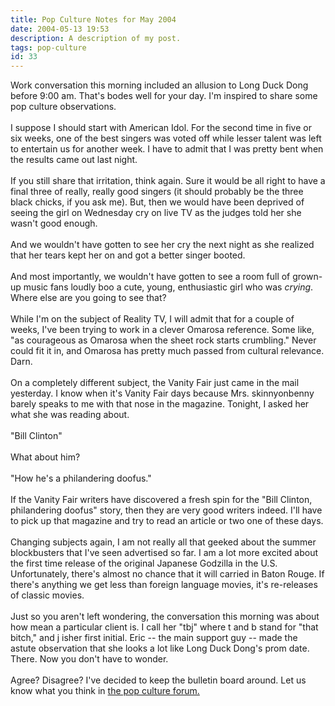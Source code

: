 ```yaml
---
title: Pop Culture Notes for May 2004
date: 2004-05-13 19:53
description: A description of my post.
tags: pop-culture
id: 33
---
```

Work conversation this morning included an allusion to Long Duck Dong before 9:00 am.  That's bodes well for your day.  I'm inspired to share some pop culture observations.<br />
<br />
I suppose I should start with American Idol.  For the second time in five or six weeks, one of the best singers was voted off while lesser talent was left to entertain us for another week.  I have to admit that I was pretty bent when the results came out last night.  <br />
<br />
If you still share that irritation, think again.  Sure it would be all right to have a final three of really, really good singers (it should probably be the three black chicks, if you ask me).  But, then we would have been deprived of seeing the girl on Wednesday cry on live TV as the judges told her she wasn't good enough.  <br />
<br />
And we wouldn't have gotten to see her cry the next night as she realized that her tears kept her on and got a better singer booted.  <br />
<br />
And most importantly, we wouldn't have gotten to see a room full of grown-up music fans loudly boo a cute, young, enthusiastic girl who was <i>crying</i>.  Where else are you going to see that?<br />
<br />
While I'm on the subject of Reality TV, I will admit that for a couple of weeks, I've been trying to work in a clever Omarosa reference.  Some like, "as courageous as Omarosa when the sheet rock starts crumbling."  Never could fit it in, and Omarosa has pretty much passed from cultural relevance.  Darn.<br />
<br />
On a completely different subject, the Vanity Fair just came in the mail yesterday.  I know when it's Vanity Fair days because Mrs. skinnyonbenny barely speaks to me with that nose in the magazine.  Tonight, I asked her what she was reading about.<br />
<br />
"Bill Clinton"<br />
<br />
What about him?<br />
<br />
"How he's a philandering doofus."<br />
<br />
If the Vanity Fair writers have discovered a fresh spin for the "Bill Clinton, philandering doofus" story, then they are very good writers indeed.  I'll have to pick up that magazine and try to read an article or two one of these days.  <br />
<br />
Changing subjects again, I am not really all that geeked about the summer blockbusters that I've seen advertised so far.  I am a lot more excited about the first time release of the original Japanese Godzilla in the U.S.  Unfortunately, there's almost no chance that it will carried in Baton Rouge.  If there's anything we get less than foreign language movies, it's re-releases of classic movies.<br />
<br />
Just so you aren't left wondering, the conversation this morning was about how mean a particular client is.  I call her "tbj" where t and b stand for "that bitch," and j isher first initial.  Eric -- the main support guy -- made the astute observation that she looks a lot like Long Duck Dong's prom date.  There.  Now you don't have to wonder.<br />
<br />
Agree?  Disagree?  I've decided to keep the bulletin board around.  Let us know what you think in <a href="http://theskinnyonbenny.com/stl-web/bulletin/bb/viewforum.php?f=1" target="_blank" class="mainbox">the pop culture forum.</a>
